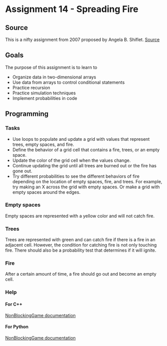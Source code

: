 Assignment 14 - Spreading Fire
==============================

Source
------

This is a nifty assignment from 2007 proposed by Angela B. Shiflet.
[Source](http://nifty.stanford.edu/2007/shiflet-fire/)

Goals
-----
The purpose of this assignment is to learn to 
 - Organize data in two-dimensional arrays
 - Use data from arrays to control conditional statements
 - Practice recursion
 - Practice simulation techniques
 - Implement probabilities in code

Programming
-----------
### Tasks
 - Use loops to populate and update a grid with values that represent trees, empty spaces, and fire.
 - Define the behavior of a grid cell that contains a fire, trees, or an empty space.
 - Update the color of the grid cell when the values change.
 - Continue updating the grid until all trees are burned out or the fire has gone out.
 - Try different probabilities to see the different behaviors of fire depending on the location of empty spaces, fire, and trees. For example, try making an X across the grid with empty spaces. Or make a grid with empty spaces around the edges.

### Empty spaces
Empty spaces are represented with a yellow color and will not catch fire.
### Trees
Trees are represented with green and can catch fire if there is a fire in an adjacent cell. However, the condition for catching fire is not only touching fire. There should also be a probability test that determines if it will ignite.
### Fire
After a certain amount of time, a fire should go out and become an empty cell.

### Help
#### For C++

[NonBlockingGame documentation](http://bridgesuncc.github.io/doc/cxx-api/current/html/classbridges_1_1game_1_1_non_blocking_game.html)

#### For Python

[NonBlockingGame documentation](http://bridgesuncc.github.io/doc/python-api/current/html/classbridges_1_1non__blocking__game_1_1_non_blocking_game.html)